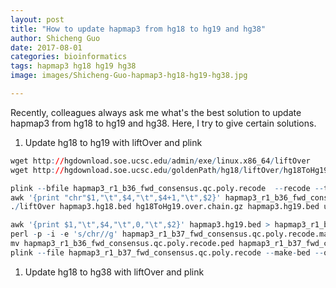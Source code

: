 ```yaml
---
layout: post
title: "How to update hapmap3 from hg18 to hg19 and hg38"
author: Shicheng Guo
date: 2017-08-01
categories: bioinformatics
tags: hapmap3 hg18 hg19 hg38
image: images/Shicheng-Guo-hapmap3-hg18-hg19-hg38.jpg

---
```


Recently, colleagues always ask me what's the best solution to update hapmap3 from hg18 to hg19 and hg38. Here, I try to give certain solutions.

1. Update hg18 to hg19 with liftOver and plink

```r
wget http://hgdownload.soe.ucsc.edu/admin/exe/linux.x86_64/liftOver
wget http://hgdownload.soe.ucsc.edu/goldenPath/hg18/liftOver/hg18ToHg19.over.chain.gz

plink --bfile hapmap3_r1_b36_fwd_consensus.qc.poly.recode  --recode --tab --out hapmap3_r1_b36_fwd_consensus.qc.poly.recode
awk '{print "chr"$1,"\t",$4,"\t",$4+1,"\t",$2}' hapmap3_r1_b36_fwd_consensus.qc.poly.recode.map > hapmap3.hg18.bed
./liftOver hapmap3.hg18.bed hg18ToHg19.over.chain.gz hapmap3.hg19.bed unmap

awk '{print $1,"\t",$4,"\t",0,"\t",$2}' hapmap3.hg19.bed > hapmap3_r1_b37_fwd_consensus.qc.poly.recode.map
perl -p -i -e 's/chr//g' hapmap3_r1_b37_fwd_consensus.qc.poly.recode.map
mv hapmap3_r1_b36_fwd_consensus.qc.poly.recode.ped hapmap3_r1_b37_fwd_consensus.qc.poly.recode.ped
plink --file hapmap3_r1_b37_fwd_consensus.qc.poly.recode --make-bed --out hapmap3_r1_b37_fwd_consensus.qc.poly.recode
```

1. Update hg18 to hg38 with liftOver and plink
 ```r
 ```
